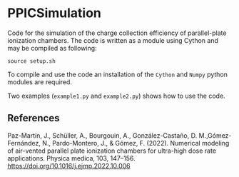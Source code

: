 # PPICSimulation
Code for the simulation of the charge collection efficiency of parallel-plate ionization chambers. The code is written as a module using Cython and may be compiled as following:
```
source setup.sh
```
To compile and use the code an installation of the `Cython` and `Numpy` python modules are required. 

Two examples (`example1.py` and `example2.py`) shows how to use the code.

## References
Paz-Martín, J., Schüller, A., Bourgouin, A., González-Castaño, D. M.,Gómez-Fernández, N., Pardo-Montero, J., & Gómez, F. (2022). Numerical modeling of air-vented parallel plate ionization chambers for ultra-high dose rate applications. Physica medica, 103, 147–156. https://doi.org/10.1016/j.ejmp.2022.10.006
